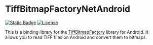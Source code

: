 # TiffBitmapFactoryNetAndroid

[![Static Badge](https://img.shields.io/badge/NuGet-v1.0.0-blue)](https://www.nuget.org/packages/Net.Android.Tiff/)
[![License](https://img.shields.io/badge/License-MIT-blue.svg)](https://opensource.org/licenses/MIT)

 This is a binding library for the [TiffBitmapFactory](https://github.com/Beyka/Android-TiffBitmapFactory) library for Android. It allows you to read TIFF files on Android and convert them to bitmaps.

